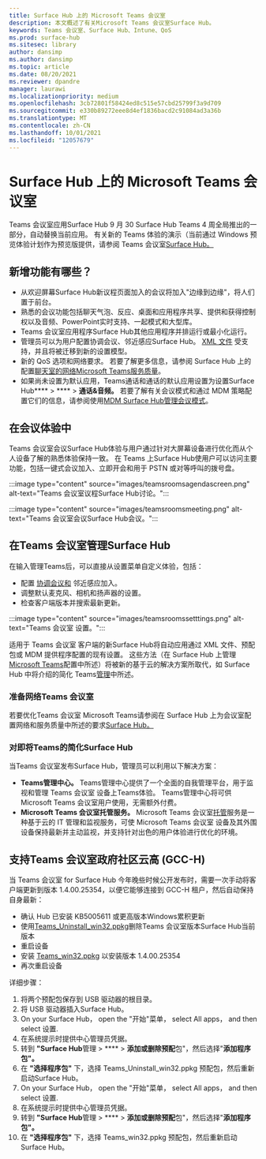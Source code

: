 ```yaml
---
title: Surface Hub 上的 Microsoft Teams 会议室
description: 本文概述了有关Microsoft Teams 会议室Surface Hub。
keywords: Teams 会议室、Surface Hub、Intune、QoS
ms.prod: surface-hub
ms.sitesec: library
author: dansimp
ms.author: dansimp
ms.topic: article
ms.date: 08/20/2021
ms.reviewer: dpandre
manager: laurawi
ms.localizationpriority: medium
ms.openlocfilehash: 3cb72801f58424ed8c515e57cbd25799f3a9d709
ms.sourcegitcommit: e330b89272eee8d4ef1836bacd2c91084ad3a36b
ms.translationtype: MT
ms.contentlocale: zh-CN
ms.lasthandoff: 10/01/2021
ms.locfileid: "12057679"
---
```

# <a name="microsoft-teams-rooms-on-surface-hub"></a>Surface Hub 上的 Microsoft Teams 会议室

Teams 会议室应用Surface Hub 9 月 30 Surface Hub Teams [](hub-teams-app.md) 4 周全局推出的一部分，自动替换当前应用。 有关新的 Teams 体验的演示（当前通过 Windows 预览体验计划作为预览版提供，请参阅 Teams 会议室[Surface Hub。](https://techcommunity.microsoft.com/t5/surface-it-pro-blog/introducing-teams-rooms-on-surface-hub/ba-p/2118373)

## <a name="whats-new"></a>新增功能有哪些？

- 从欢迎屏幕Surface Hub新议程页面加入的会议将加入"边缘到边缘"，将人们置于前台。
- 熟悉的会议功能包括聊天气泡、反应、桌面和应用程序共享、提供和获得控制权以及音频、PowerPoint实时支持、一起模式和大型库。
- Teams 会议室应用程序Surface Hub其他应用程序并排运行或最小化运行。
- 管理员可以为用户配置协调会议、邻近感应Surface Hub。 [XML 文件](/microsoftteams/rooms/surface-hub-manage-config#teams-configuration-file-syntax) 受支持，并且将被迁移到新的设置模型。
- 新的 QoS 选项和网络要求。 若要了解更多信息，请参阅 Surface Hub 上的配置[聊天室的网络Microsoft Teams服务质量](surface-hub-teams-rooms-networking.md)。
- 如果尚未设置为默认应用，Teams通话和通话的默认应用设置为设置Surface Hub****  >  ****  >  **通话&音频。** 若要了解有关会议模式和通过 MDM 策略配置它们的信息，请参阅使用[MDM Surface Hub管理会议模式](manage-settings-with-mdm-for-surface-hub.md#changing-default-business-communications-platform)。

## <a name="in-meeting-experience"></a>在会议体验中

Teams 会议室会议Surface Hub体验与用户通过针对大屏幕设备进行优化而从个人设备了解的熟悉体验保持一致。 在 Teams 上Surface Hub使用户可以访问主要功能，包括一键式会议加入、立即开会和用于 PSTN 或对等呼叫的拨号盘。

:::image type="content" source="images/teamsroomsagendascreen.png" alt-text="Teams 会议室议程Surface Hub讨论。":::

:::image type="content" source="images/teamsroomsmeeting.png" alt-text="Teams 会议室会议Surface Hub会议。":::

## <a name="manage-teams-rooms-on-surface-hub"></a>在Teams 会议室管理Surface Hub

 在输入管理Teams后，可以直接从设置菜单自定义体验，包括：

- 配置 [协调会议和](/microsoftteams/rooms/coordinated-meetings) 邻近感应加入。
- 调整默认麦克风、相机和扬声器的设置。
- 检查客户端版本并搜索最新更新。

:::image type="content" source="images/teamsroomssetttings.png" alt-text="Teams 会议室 设置。":::

适用于 Teams 会议室 客户端的新Surface Hub将自动应用通过 XML 文件、预配包或 MDM 提供程序配置的现有设置。 这些方法（在 Surface Hub 上管理[Microsoft Teams](/microsoftteams/rooms/surface-hub-manage-config)配置中所述）将被新的基于云的解决方案所取代，如 Surface Hub 中将介绍的简化 Teams[管理](#simplified-management-of-teams-coming-to-surface-hub)中所述。

### <a name="prepare-networking-for-teams-rooms"></a>准备网络Teams 会议室

若要优化Teams 会议室 Microsoft Teams请参阅在 Surface Hub 上为会议室配置网络和服务质量中所述的要求[Surface Hub。](surface-hub-teams-rooms-networking.md)

### <a name="simplified-management-of-teams-coming-to-surface-hub"></a>对即将Teams的简化Surface Hub

当Teams 会议室发布Surface Hub，管理员可以利用以下解决方案：

- **Teams管理中心。** Teams管理中心提供了一个全面的自我管理平台，用于监视和管理 Teams 会议室 设备上Teams体验。 Teams管理中心将可供Microsoft Teams 会议室用户使用，无需额外付费。
- **Microsoft Teams 会议室托管服务。** Microsoft Teams 会议室[托管](/microsoftteams/rooms/microsoft-teams-rooms-premium)服务是一种基于云的 IT 管理和监视服务，可使 Microsoft Teams 会议室 设备及其外围设备保持最新并主动监视，并支持针对出色的用户体验进行优化的环境。


## <a name="support-for-teams-rooms-in-government-community-cloud-high-gcc-h"></a>支持Teams 会议室政府社区云高 (GCC-H) 

当 Teams 会议室 for Surface Hub 今年晚些时候公开发布时，需要一次手动将客户端更新到版本 1.4.00.25354，以便它能够连接到 GCC-H 租户，然后自动保持自身最新：

 - 确认 Hub 已安装 KB5005611 或更高版本Windows累积更新
 - 使用[Teams_Uninstall_win32.ppkg](https://download.microsoft.com/download/8/3/F/83FD5089-D14E-42E3-AF7C-6FC36F80D347/Teams_Uninstall_Win32.ppkg)删除Teams 会议室版本Surface Hub当前版本
 - 重启设备
 - 安装 [Teams_win32.ppkg](https://download.microsoft.com/download/8/3/F/83FD5089-D14E-42E3-AF7C-6FC36F80D347/Teams_Win32.ppkg) 以安装版本 1.4.00.25354
 - 再次重启设备

详细步骤：

1. 将两个预配包保存到 USB 驱动器的根目录。
2.  将 USB 驱动器插入Surface Hub。
3.  On your Surface Hub， open the "开始"菜单， select All apps， and then select 设置.
4.  在系统提示时提供中心管理员凭据。
5.  转到 **"Surface Hub**管理  >  ****  >  **添加或删除预配**包"，然后选择"**添加程序包"。**
6.  在 **"选择程序包"** 下，选择 Teams_Uninstall_win32.ppkg 预配包，然后重新启动Surface Hub。
7.  On your Surface Hub， open the "开始"菜单， select All apps， and then select 设置.
8.  在系统提示时提供中心管理员凭据。
9.  转到 **"Surface Hub**管理  >  ****  >  **添加或删除预配**包"，然后选择"**添加程序包"。**
10. 在 **"选择程序包"** 下，选择 Teams_win32.ppkg 预配包，然后重新启动Surface Hub。
